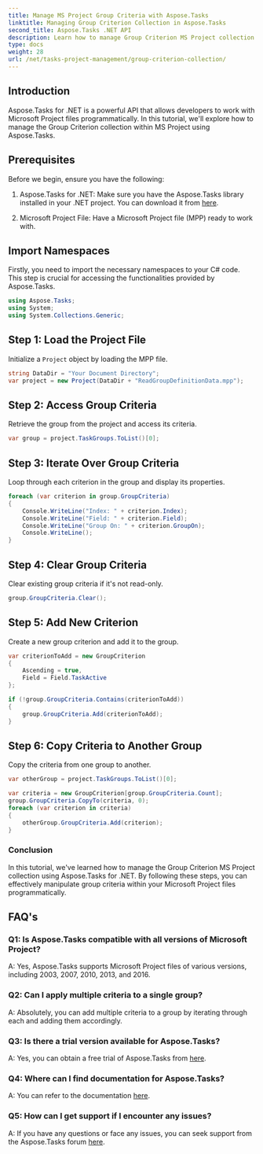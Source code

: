 ```yaml
---
title: Manage MS Project Group Criteria with Aspose.Tasks
linktitle: Managing Group Criterion Collection in Aspose.Tasks
second_title: Aspose.Tasks .NET API
description: Learn how to manage Group Criterion MS Project collection using Aspose.Tasks for .NET. Step-by-step guide for developers.
type: docs
weight: 28
url: /net/tasks-project-management/group-criterion-collection/
---
```

## Introduction
Aspose.Tasks for .NET is a powerful API that allows developers to work with Microsoft Project files programmatically. In this tutorial, we'll explore how to manage the Group Criterion collection within MS Project using Aspose.Tasks.

## Prerequisites

Before we begin, ensure you have the following:

1. Aspose.Tasks for .NET: Make sure you have the Aspose.Tasks library installed in your .NET project. You can download it from [here](https://releases.aspose.com/tasks/net/).

2. Microsoft Project File: Have a Microsoft Project file (MPP) ready to work with.

## Import Namespaces

Firstly, you need to import the necessary namespaces to your C# code. This step is crucial for accessing the functionalities provided by Aspose.Tasks.

```csharp
using Aspose.Tasks;
using System;
using System.Collections.Generic;


```

## Step 1: Load the Project File

Initialize a `Project` object by loading the MPP file. 

```csharp
string DataDir = "Your Document Directory";
var project = new Project(DataDir + "ReadGroupDefinitionData.mpp");
```

## Step 2: Access Group Criteria

Retrieve the group from the project and access its criteria.

```csharp
var group = project.TaskGroups.ToList()[0];
```

## Step 3: Iterate Over Group Criteria

Loop through each criterion in the group and display its properties.

```csharp
foreach (var criterion in group.GroupCriteria)
{
    Console.WriteLine("Index: " + criterion.Index);
    Console.WriteLine("Field: " + criterion.Field);
    Console.WriteLine("Group On: " + criterion.GroupOn);
    Console.WriteLine();
}
```

## Step 4: Clear Group Criteria

Clear existing group criteria if it's not read-only.

```csharp
group.GroupCriteria.Clear();
```

## Step 5: Add New Criterion

Create a new group criterion and add it to the group.

```csharp
var criterionToAdd = new GroupCriterion
{
    Ascending = true,
    Field = Field.TaskActive
};

if (!group.GroupCriteria.Contains(criterionToAdd))
{
    group.GroupCriteria.Add(criterionToAdd);
}
```

## Step 6: Copy Criteria to Another Group

Copy the criteria from one group to another.

```csharp
var otherGroup = project.TaskGroups.ToList()[0];

var criteria = new GroupCriterion[group.GroupCriteria.Count];
group.GroupCriteria.CopyTo(criteria, 0);
foreach (var criterion in criteria)
{
    otherGroup.GroupCriteria.Add(criterion);
}
```

### Conclusion

In this tutorial, we've learned how to manage the Group Criterion MS Project collection using Aspose.Tasks for .NET. By following these steps, you can effectively manipulate group criteria within your Microsoft Project files programmatically.

## FAQ's

### Q1: Is Aspose.Tasks compatible with all versions of Microsoft Project?

A: Yes, Aspose.Tasks supports Microsoft Project files of various versions, including 2003, 2007, 2010, 2013, and 2016.

### Q2: Can I apply multiple criteria to a single group?

A: Absolutely, you can add multiple criteria to a group by iterating through each and adding them accordingly.

### Q3: Is there a trial version available for Aspose.Tasks?

A: Yes, you can obtain a free trial of Aspose.Tasks from [here](https://releases.aspose.com/).

### Q4: Where can I find documentation for Aspose.Tasks?

A: You can refer to the documentation [here](https://reference.aspose.com/tasks/net/).

### Q5: How can I get support if I encounter any issues?

A: If you have any questions or face any issues, you can seek support from the Aspose.Tasks forum [here](https://forum.aspose.com/c/tasks/15).
